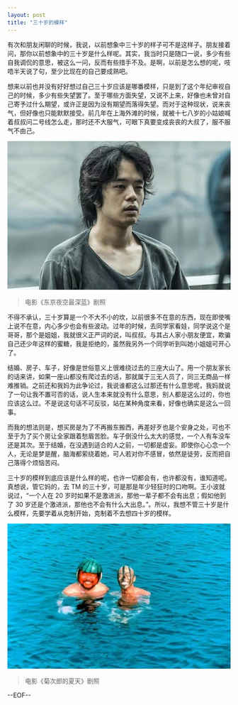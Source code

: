 ```yaml
---
layout: post
title: "三十岁的模样"
---
```


有次和朋友闲聊的时候，我说，以前想象中三十岁的样子可不是这样子。朋友接着问，那你以前想象中的三十岁是什么样呢。其实，我当时只是随口一说，多少有些自我调侃的意思，被这么一问，反而有些措手不及。是啊，以前是怎么想的呢，吱唔半天说了句，至少比现在的自己要成熟吧。


想来以前也并没有好好想过自己三十岁应该是哪番模样，只是到了这个年纪审视自己的时候，多少有些失望罢了。至于哪些方面失望，又说不上来，好像也未曾对自己寄予过什么期望，或许正是因为没有期望而落得失望。而对于这种现状，说来丧气，但好像也只能默默接受。前几年在上海外滩的时候，就被十七八岁的小姑娘喊着叔叔问二号线怎么走，那时还不大服气，可眼下真要变成丧丧的大叔了，服不服气不由己。

![](/images/tokyo-night-sky.jpg)

> 电影《东京夜空最深蓝》剧照

不得不承认，三十岁算是一个不大不小的坎，以前很多不在意的东西，现在即使嘴上说不在意，内心多少也会有些波动。过年的时候，去同学家看娃，同学说这个是哥哥，那个是姐姐，我就很义正严词的说，叫叔叔。与其占人家小朋友便宜，欺骗自己还少年这样的蜜糖，我是拒绝的，虽然我另外一个同学听到叫她小姐姐可开心了。

结婚、房子、车子，好像是世俗意义上很难绕过去的三座大山了。用一个朋友家长的话来讲，如果一座山都没有爬过去的话，那就属于三无人员了，同三无商品一样难推销。之前还和我妈为此争论过，我说谁都这么过那还有什么意思呢，我妈就说了一句让我不置可否的话，说人生本来就没有什么意思，别人都是这么过的，你也应该这么过。不是说这句话不可反驳，站在某种角度来看，好像也确实是这么一回事。

而我的想法则是，想买房是为了不再搬东搬西，再差好歹也是个安身之处，可也不至于为了买个房让全家跟着愁眉苦脸。车子倒没什么太大的感觉，一个人有车没车还是其次。至于结婚，在没遇到适合的人之前，一切都是虚妄。即使你心心念一个人，无论是梦是醒，脑海都萦绕着她，可人若对你不感冒，依然是徒劳，反而把自己落得个烦恼苦闷。

三十岁的模样到底应该是什么样的呢，也许一切都会有，也许都没有，谁知道呢。真想说，管它妈的，去 TM 的三十岁，可是那是年少轻狂时的口吻啊。王小波就说过，“一个人在 20 岁时如果不是激进派，那他一辈子都不会有出息；假如他到了 30 岁还是个激进派，那他也不会有什么大出息。”。所以，我想不管三十岁是什么模样，先要学着从克制开始，克制着不去想四十岁的模样。


![](/images/kikujiro.jpg)

> 电影《菊次郎的夏天》剧照

--EOF--
